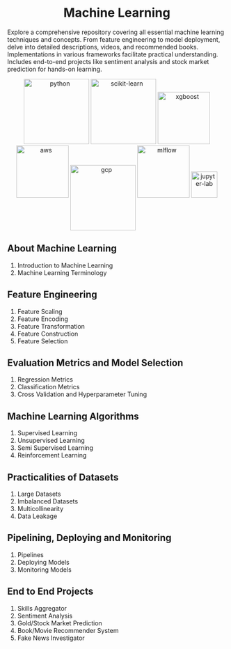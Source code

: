 <h1 align="center">Machine Learning</h1>
<p>Explore a comprehensive repository covering all essential machine learning techniques and concepts. From feature engineering to model deployment, delve into detailed descriptions, videos, and recommended books. Implementations in various frameworks facilitate practical understanding. Includes end-to-end projects like sentiment analysis and stock market prediction for hands-on learning.</p>


<p align="center"> 
    <img src="https://upload.wikimedia.org/wikipedia/commons/thumb/f/f8/Python_logo_and_wordmark.svg/2560px-Python_logo_and_wordmark.svg.png" alt="python" width="150"/>
    <img src="https://upload.wikimedia.org/wikipedia/commons/thumb/0/05/Scikit_learn_logo_small.svg/2560px-Scikit_learn_logo_small.svg.png" alt="scikit-learn" width="150"/>
    <img src="https://www.intel.com/content/dam/www/central-libraries/us/en/images/2022-11/xgboost-logo-rwd.png.rendition.intel.web.480.360.png" alt="xgboost" width="120">
    <img src="https://upload.wikimedia.org/wikipedia/commons/thumb/9/93/Amazon_Web_Services_Logo.svg/2560px-Amazon_Web_Services_Logo.svg.png" alt="aws" width="120"/>
    <img src="https://upload.wikimedia.org/wikipedia/commons/thumb/5/51/Google_Cloud_logo.svg/2560px-Google_Cloud_logo.svg.png" alt="gcp" width="150" align="middle"/>
    <img src="https://adatis.co.uk/wp-content/uploads/MLflow-logo.png" alt="mlflow" width="120"/>
    <img src="https://upload.wikimedia.org/wikipedia/commons/thumb/3/38/Jupyter_logo.svg/1767px-Jupyter_logo.svg.png" alt="jupyter-lab" width="60"/>
</p>



## About Machine Learning
1. Introduction to Machine Learning
2. Machine Learning Terminology


## Feature Engineering
1. Feature Scaling
2. Feature Encoding
3. Feature Transformation
4. Feature Construction
5. Feature Selection


## Evaluation Metrics and Model Selection
1. Regression Metrics
2. Classification Metrics
3. Cross Validation and Hyperparameter Tuning


## Machine Learning Algorithms
1. Supervised Learning
2. Unsupervised Learning
3. Semi Supervised Learning
4. Reinforcement Learning


## Practicalities of Datasets
1. Large Datasets
2. Imbalanced Datasets
3. Multicollinearity
4. Data Leakage


## Pipelining, Deploying and Monitoring
1. Pipelines
2. Deploying Models
3. Monitoring Models


## End to End Projects
1. Skills Aggregator
2. Sentiment Analysis
3. Gold/Stock Market Prediction
4. Book/Movie Recommender System
5. Fake News Investigator